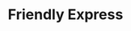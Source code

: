 ---
title: "Friendly Express"
url: /brunswick/friendly-express-new-jesup-highway/
shop: convenience
---